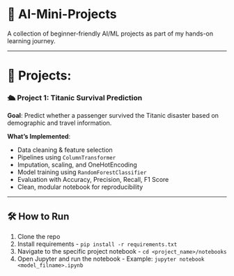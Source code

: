 # 🧠 AI-Mini-Projects

A collection of beginner-friendly AI/ML projects as part of my hands-on learning journey.

---

# 📁 Projects:

### 🛳️ Project 1: Titanic Survival Prediction

**Goal**: Predict whether a passenger survived the Titanic disaster based on demographic and travel information.

**What’s Implemented**:
- Data cleaning & feature selection
- Pipelines using `ColumnTransformer`
- Imputation, scaling, and OneHotEncoding
- Model training using `RandomForestClassifier`
- Evaluation with Accuracy, Precision, Recall, F1 Score
- Clean, modular notebook for reproducibility

---

## 🛠️ How to Run

1. Clone the repo
2. Install requirements - `pip install -r requirements.txt`
3. Navigate to the specific project notebook - `cd <project_name>/notebooks`
4. Open Jupyter and run the notebook - Example: `jupyter notebook <model_filname>.ipynb`